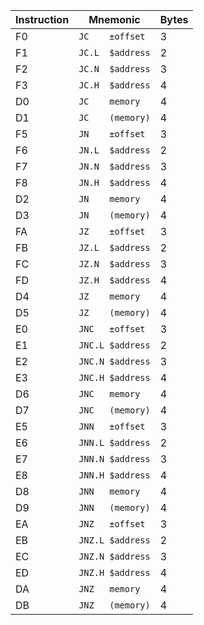 |Instruction|Mnemonic           |Bytes|
|-----------|-------------------|-----|
|F0         |``JC    ±offset``  |3    |
|F1         |``JC.L  $address`` |2    |
|F2         |``JC.N  $address`` |3    |
|F3         |``JC.H  $address`` |4    |
|D0         |``JC    memory``   |4    |
|D1         |``JC    (memory)`` |4    |
|F5         |``JN    ±offset``  |3    |
|F6         |``JN.L  $address`` |2    |
|F7         |``JN.N  $address`` |3    |
|F8         |``JN.H  $address`` |4    |
|D2         |``JN    memory``   |4    |
|D3         |``JN    (memory)`` |4    |
|FA         |``JZ    ±offset``  |3    |
|FB         |``JZ.L  $address`` |2    |
|FC         |``JZ.N  $address`` |3    |
|FD         |``JZ.H  $address`` |4    |
|D4         |``JZ    memory``   |4    |
|D5         |``JZ    (memory)`` |4    |
|E0         |``JNC   ±offset``  |3    |
|E1         |``JNC.L $address`` |2    |
|E2         |``JNC.N $address`` |3    |
|E3         |``JNC.H $address`` |4    |
|D6         |``JNC   memory``   |4    |
|D7         |``JNC   (memory)`` |4    |
|E5         |``JNN   ±offset``  |3    |
|E6         |``JNN.L $address`` |2    |
|E7         |``JNN.N $address`` |3    |
|E8         |``JNN.H $address`` |4    |
|D8         |``JNN   memory``   |4    |
|D9         |``JNN   (memory)`` |4    |
|EA         |``JNZ   ±offset``  |3    |
|EB         |``JNZ.L $address`` |2    |
|EC         |``JNZ.N $address`` |3    |
|ED         |``JNZ.H $address`` |4    |
|DA         |``JNZ   memory``   |4    |
|DB         |``JNZ   (memory)`` |4    |